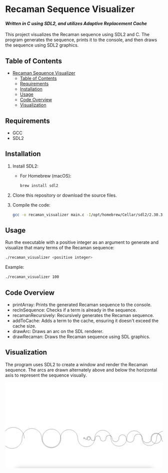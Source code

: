 # Recaman Sequence Visualizer

#### *Written in C using SDL2, and utilizes Adaptive Replacement Cache*

This project visualizes the Recaman sequence using SDL2 and C. The program generates the sequence, prints it to the console, and then draws the sequence using SDL2 graphics.

## Table of Contents
- [Recaman Sequence Visualizer](#recaman-sequence-visualizer)
  - [Table of Contents](#table-of-contents)
  - [Requirements](#requirements)
  - [Installation](#installation)
  - [Usage](#usage)
  - [Code Overview](#code-overview)
  - [Visualization](#visualization)

## Requirements

- GCC
- SDL2

## Installation

1. Install SDL2:
    - For Homebrew (macOS):
      ```sh
      brew install sdl2
      ```

2. Clone this repository or download the source files.

3. Compile the code:
    ```sh
    gcc -o recaman_visualizer main.c -I/opt/homebrew/Cellar/sdl2/2.30.3/include -L/opt/homebrew/Cellar/sdl2/2.30.3/lib -lSDL2
    ```

## Usage

Run the executable with a positive integer as an argument to generate and visualize that many terms of the Recaman sequence:
```sh
./recaman_visualizer <positive integer>
```

Example:

```sh
./recaman_visualizer 100
```

## Code Overview

- printArray: Prints the generated Recaman sequence to the console.
- recInSequence: Checks if a term is already in the sequence.
- recamanRecursively: Recursively generates the Recaman sequence.
- addToCache: Adds a term to the cache, ensuring it doesn't exceed the cache size.
- drawArc: Draws an arc on the SDL renderer.
- drawRecaman: Draws the Recaman sequence using SDL graphics.

## Visualization

The program uses SDL2 to create a window and render the Recaman sequence. The arcs are drawn alternately above and below the horizontal axis to represent the sequence visually.

![recaman_image](recaman_image.png)